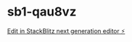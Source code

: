 # sb1-qau8vz

[Edit in StackBlitz next generation editor ⚡️](https://stackblitz.com/~/github.com/bingo-taiwan/sb1-qau8vz)